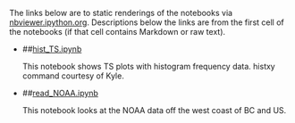 The links below are to static renderings of the notebooks via
[nbviewer.ipython.org](http://nbviewer.ipython.org/).
Descriptions below the links are from the first cell of the notebooks
(if that cell contains Markdown or raw text).

* ##[hist_TS.ipynb](http://nbviewer.ipython.org/urls/bitbucket.org/canyonsubc/falkor_upwelling/raw/tip/1_Notebooks/hist_TS.ipynb)  
    
    This notebook shows TS plots with histogram frequency data. histxy command courtesy of Kyle.  

* ##[read_NOAA.ipynb](http://nbviewer.ipython.org/urls/bitbucket.org/canyonsubc/falkor_upwelling/raw/tip/1_Notebooks/read_NOAA.ipynb)  
    
    This notebook looks at the NOAA data off the west coast of BC and US.  

